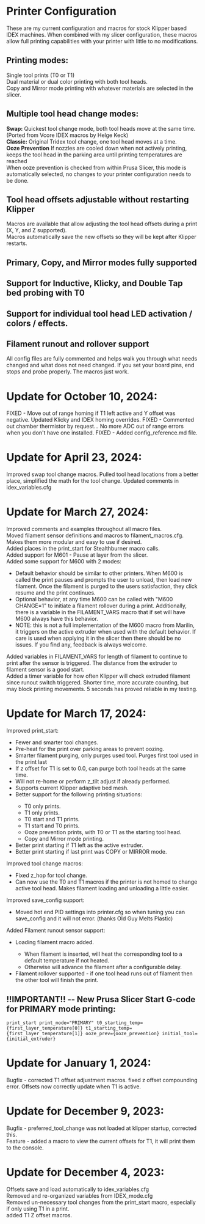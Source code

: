 # Printer Configuration

These are my current configuration and macros for stock Klipper based IDEX machines. When combined with my slicer configuration, these macros allow full printing capabilities with your printer with little to no modifications.

## Printing modes:

Single tool prints (T0 or T1)<br>
Dual material or dual color printing with both tool heads.<br>
Copy and Mirror mode printing with whatever materials are selected in the slicer.<br>

## Multiple tool head change modes:

<b>Swap:</b> Quickest tool change mode, both tool heads move at the same time. (Ported from Vcore IDEX macros by Helge Keck)<br>
<b>Classic:</b> Original Tridex tool change, one tool head moves at a time.<br>
<b>Ooze Prevention</b> If nozzles are cooled down when not actively printing, keeps the tool head in the parking area until printing temperatures are reached<br>
When ooze prevention is checked from within Prusa Slicer, this mode is automatically selected, no changes to your printer configuration needs to be done.<br>

## Tool head offsets adjustable without restarting Klipper

Macros are available that allow adjusting the tool head offsets during a print (X, Y, and Z supported).<br>
Macros automatically save the new offsets so they will be kept after Klipper restarts.

## Primary, Copy, and Mirror modes fully supported

## Support for Inductive, Klicky, and Double Tap bed probing with T0

## Support for individual tool head LED activation / colors / effects.

## Filament runout and rollover support

All config files are fully commented and helps walk you through what needs changed and what does not need changed. If you set your board pins, end stops and probe properly. The macros just work.

# Update for October 10, 2024:
FIXED - Move out of range homing if T1 left active and Y offset was negative. Updated Klicky and IDEX homing overrides.
FIXED - Commented out chamber thermistor by request... No more ADC out of range errors when you don't have one installed.
FIXED - Added config_reference.md file.

# Update for April 23, 2024:

Improved swap tool change macros. Pulled tool head locations from a better place, simplified the math for the tool change.
Updated comments in idex_variables.cfg 

# Update for March 27, 2024:

Improved comments and examples throughout all macro files. <br>
Moved filament sensor definitions and macros to filament_macros.cfg. Makes them more modular and easy to use if desired.<br>
Added places in the print_start for Stealthburner macro calls.<br>
Added support for M601 - Pause at layer from the slicer.<br>
Added some support for M600 with 2 modes:
<ul>
  <li>Default behavior should be similar to other printers. When M600 is called the print pauses and prompts the user to unload, then load new filament. Once the filament is purged to the users satisfaction, they click resume and the print continues.</li>
  <li>Optional behavior, at any time M600 can be called with "M600 CHANGE=1" to initiate a filament rollover during a print. Additionally, there is a variable in the FILAMENT_VARS macro that if set will have M600 always have this behavior.</li>
  <li>NOTE: this is not a full implementation of the M600 macro from Marilin, it triggers on the active extruder when used with the default behavior. If care is used when applying it in the slicer then there should be no issues. If you find any, feedback is always welcome.</li>
</ul>

Added variables in FILAMENT_VARS for length of filament to continue to print after the sensor is triggered. The distance from the extruder to filament sensor is a good start.<br>
Added a timer variable for how often Klipper will check extruded filament since runout switch triggered. Shorter time, more accurate counting, but may block printing movements. 5 seconds has proved reliable in my testing.<br>

# Update for March 17, 2024:

Improved print_start:

  <ul>
    <li> Fewer and smarter tool changes.</li>
    <li> Pre-heat for the print over parking areas to prevent oozing.</li>
    <li> Smarter filament purging, only purges used tool. Purges first tool used in the print last</li>
    <li> If z offset for T1 is set to 0.0, can purge both tool heads at the same time.</li>
    <li> Will not re-home or perform z_tilt adjust if already performed.</li>
    <li> Supports current Klipper adaptive bed mesh.</li>
    <li> Better support for the following printing situations:</li>
    <ul>
        <li> T0 only prints.</li>
        <li> T1 only prints.</li>
        <li> T0 start and T1 prints.</li>
        <li> T1 start and T0 prints.</li>
        <li> Ooze prevention prints, with T0 or T1 as the starting tool head.</li>
        <li> Copy and Mirror mode printing.</li>
    </ul>
    <li> Better print starting if T1 left as the active extruder.</li>
    <li> Better print starting if last print was COPY or MIRROR mode.</li>
  </ul>
  
Improved tool change macros:

  <ul>
    <li>Fixed z_hop for tool change.</li>
    <li>Can now use the T0 and T1 macros if the printer is not homed to change active tool head. Makes filament loading and unloading a little easier.</li>
  </ul>

Improved save_config support:

  <ul>
   <li>Moved hot end PID settings into printer.cfg so when tuning you can save_config and it will not error. (thanks Old Guy Melts Plastic)</li>
  </ul>

Added Filament runout sensor support:

  <ul>
   <li>Loading filament macro added.</li>
   <ul>
      <li>When filament is inserted, will heat the corresponding tool to a default temperature if not heated.</li>
      <li>Otherwise will advance the filament after a configurable delay.</li>
   </ul>
   <li>Filament rollover supported - if one tool head runs out of filament then the other tool will finish the print.</li>
  </ul>

## !!IMPORTANT!! -- New Prusa Slicer Start G-code for PRIMARY mode printing:
    print_start print_mode="PRIMARY" t0_starting_temp={first_layer_temperature[0]} t1_starting_temp={first_layer_temperature[1]} ooze_prev={ooze_prevention} initial_tool={initial_extruder}

# Update for January 1, 2024:

Bugfix - corrected T1 offset adjustment macros. fixed z offset compounding error. Offsets now correctly update when T1 is active.

# Update for December 9, 2023:

Bugfix - preferred_tool_change was not loaded at klipper startup, corrected this.<br>
Feature - added a macro to view the current offsets for T1, it will print them to the console.

# Update for December 4, 2023:

Offsets save and load automatically to idex_variables.cfg<br>
Removed and re-organized variables from IDEX_mode.cfg<br>
Removed un-necessary tool changes from the print_start macro, especially if only using T1 in a print.<br>
added T1 Z offset macros.
